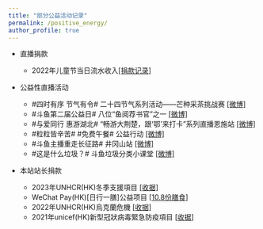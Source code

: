 ```yaml
---
title: "部分公益活动记录"
permalink: /positive_energy/
author_profile: true
---
```


* 直播捐款

  * 2022年儿童节当日流水收入[[捐款记录]](/images/donate/Tangzhu_20220601.jpg)

* 公益性直播活动

  * #四时有序 节气有令# 二十四节气系列活动——芒种采茶挑战赛 [[微博]](https://weibo.com/6337194707/KiCoLwhqr)
  * #斗鱼第二届公益日# 八位“鱼阅荐书官”之一 [[微博]](https://weibo.com/3982726153/KcI5AD4Lt)
  * #与爱同行 惠游湖北# “畅游大荆楚，跟‘鄂’来打卡”系列直播恩施站 [[微博]](https://weibo.com/6337194707/JqZECf4CO)
  * #粒粒皆辛苦# #免费午餐# 公益行动 [[微博]](https://weibo.com/6337194707/JoxKUiq0N)
  * #斗鱼主播重走长征路# 井冈山站 [[微博]](https://weibo.com/3982726153/JjGkeFrHy)
  * #这是什么垃圾？# 斗鱼垃圾分类小课堂 [[微博]](https://weibo.com/3982726153/HCHEH61h5)

* 本站站长捐款

  * 2023年UNHCR(HK)冬季支援項目 [[收据]](/images/donate/UNHCR_23.png)
  * WeChat Pay(HK)[日行一膳]公益项目 [[10.8份膳食](/images/donate/WeChat_Pay.jpg)]
  * 2022年UNHCR(HK)烏克蘭危機 [[收据]](/images/donate/UNHCR_22.png)
  * 2021年unicef(HK)新型冠狀病毒緊急防疫項目 [[收据](/images/donate/UNICEF_21.png)]
